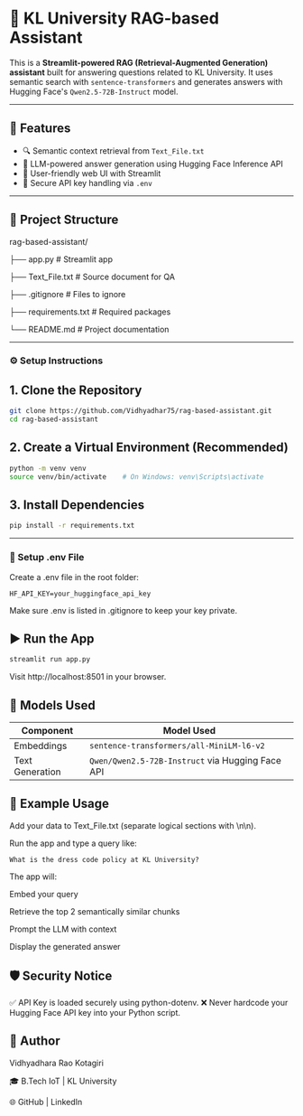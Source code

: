 # 🤖 KL University RAG-based Assistant

This is a **Streamlit-powered RAG (Retrieval-Augmented Generation) assistant** built for answering questions related to KL University. It uses semantic search with `sentence-transformers` and generates answers with Hugging Face's `Qwen2.5-72B-Instruct` model.

---

## 🚀 Features

- 🔍 Semantic context retrieval from `Text_File.txt`
- 🧠 LLM-powered answer generation using Hugging Face Inference API
- 💬 User-friendly web UI with Streamlit
- 🔐 Secure API key handling via `.env`

---

## 🧱 Project Structure

rag-based-assistant/

├── app.py # Streamlit app

├── Text_File.txt # Source document for QA

├── .gitignore # Files to ignore

├── requirements.txt # Required packages

└── README.md # Project documentation


---

### ⚙️ Setup Instructions

## 1. Clone the Repository

```bash
git clone https://github.com/Vidhyadhar75/rag-based-assistant.git
cd rag-based-assistant
```
## 2. Create a Virtual Environment (Recommended)
```bash
python -m venv venv
source venv/bin/activate    # On Windows: venv\Scripts\activate
```
## 3. Install Dependencies
```bash
pip install -r requirements.txt
```
---

### 🔐 Setup .env File

Create a .env file in the root folder:

```env
HF_API_KEY=your_huggingface_api_key
```
Make sure .env is listed in .gitignore to keep your key private.

## ▶️ Run the App
```bash
streamlit run app.py
```
Visit http://localhost:8501 in your browser.

## 🧠 Models Used
| Component       | Model Used                                       |
| --------------- | ------------------------------------------------ |
| Embeddings      | `sentence-transformers/all-MiniLM-l6-v2`         |
| Text Generation | `Qwen/Qwen2.5-72B-Instruct` via Hugging Face API |


## 📝 Example Usage
Add your data to Text_File.txt (separate logical sections with \n\n).

Run the app and type a query like:

```pgsql
What is the dress code policy at KL University?
```
The app will:

Embed your query

Retrieve the top 2 semantically similar chunks

Prompt the LLM with context

Display the generated answer

## 🛡️ Security Notice
✅ API Key is loaded securely using python-dotenv.
❌ Never hardcode your Hugging Face API key into your Python script.



## 👤 Author
Vidhyadhara Rao Kotagiri

🎓 B.Tech IoT | KL University

🌐 GitHub | LinkedIn
